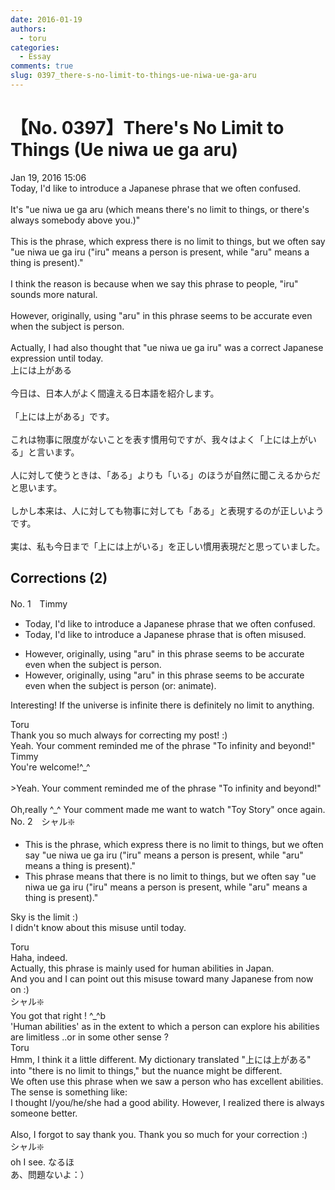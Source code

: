 ```yaml
---
date: 2016-01-19
authors:
  - toru
categories:
  - Essay
comments: true
slug: 0397_there-s-no-limit-to-things-ue-niwa-ue-ga-aru
---
```


# 【No. 0397】There's No Limit to Things (Ue niwa ue ga aru)
<div class="date">Jan 19, 2016 15:06</div>
<div id="post"><div id="body_show_ori">
Today, I'd like to introduce a Japanese phrase that we often confused.<br/><br/>It's "ue niwa ue ga aru (which means there's no limit to things, or there's always somebody above you.)"<br/><br/>This is the phrase, which express there is no limit to things, but we often say "ue niwa ue ga iru ("iru" means a person is present, while "aru" means a thing is present)."<br/><br/>I think the reason is because when we say this phrase to people, "iru" sounds more natural.<br/><br/>However, originally, using "aru" in this phrase seems to be accurate even when the subject is person.<br/><br/>Actually, I had also thought that "ue niwa ue ga iru" was a correct Japanese expression until today.
</div></div>

<!-- more -->

<div id="post_ja"><div id="body_show_mo">
上には上がある<br/><br/>今日は、日本人がよく間違える日本語を紹介します。<br/><br/>「上には上がある」です。<br/><br/>これは物事に限度がないことを表す慣用句ですが、我々はよく「上には上がいる」と言います。<br/><br/>人に対して使うときは、「ある」よりも「いる」のほうが自然に聞こえるからだと思います。<br/><br/>しかし本来は、人に対しても物事に対しても「ある」と表現するのが正しいようです。<br/><br/>実は、私も今日まで「上には上がいる」を正しい慣用表現だと思っていました。
</div></div>

## Corrections (2)
<div id="block"><div class="first_name"> No. 1　<span class="just_name">Timmy</span></div><div id="block2">
<ul class="correction_field">
<li class="incorrect">Today, I'd like to introduce a Japanese phrase that we often confused.</li>
<li class="corrected correct">
Today, I'd like to introduce a Japanese phrase that <span class="f_blue">is</span> often <span class="f_blue">mis</span>used.
</li>
</ul>
<ul class="correction_field">
<li class="incorrect">However, originally, using "aru" in this phrase seems to be accurate even when the subject is person.</li>
<li class="corrected correct">
However, originally, using "aru" in this phrase seems to be accurate even when the subject is person (or: <span class="f_blue">animate</span>).
</li>
</ul>
<p class="comment_small">
 Interesting! If the universe is infinite there is definitely no limit to anything.
</p>

</div><div class="name"><span class="just_name">Toru</span><br>
Thank you so much always for correcting my post! :)<br/>Yeah. Your comment reminded me of the phrase "To infinity and beyond!"
</div>
<div class="name"><span class="just_name">Timmy</span><br>
You're welcome!^_^<br/><br/>&gt;Yeah. Your comment reminded me of the phrase "To infinity and beyond!"<br/><br/>Oh,really ^_^ Your comment made me want to watch "Toy Story" once again.
</div>
</div>
<div id="block"><div class="first_name"> No. 2　<span class="just_name">シャル❇️</span></div><div id="block2">
<ul class="correction_field">
<li class="incorrect">This is the phrase, which express there is no limit to things, but we often say "ue niwa ue ga iru ("iru" means a person is present, while "aru" means a thing is present)."</li>
<li class="corrected correct">
This phrase means that there is no limit to things, but we often say "ue niwa ue ga iru ("iru" means a person is present, while "aru" means a thing is present)."
</li>
</ul>
<p class="comment_small">
 Sky is the limit :)
 <br/>
 I didn't know about this misuse until today.
</p>

</div><div class="name"><span class="just_name">Toru</span><br>
Haha, indeed.<br/>Actually, this phrase is mainly used for human abilities in Japan.<br/>And you and I can point out this misuse toward many Japanese from now on :)
</div>
<div class="name"><span class="just_name">シャル❇️</span><br>
You got that right ! ^_^b<br/>'Human abilities' as in the extent to which a person can explore his abilities are limitless ..or in some other sense ? 
</div>
<div class="name"><span class="just_name">Toru</span><br>
Hmm, I think it a little different. My dictionary translated "上には上がある" into "there is no limit to things," but the nuance might be different.<br/>We often use this phrase when we saw a person who has excellent abilities. The sense is something like:<br/>I thought I/you/he/she had a good ability. However, I realized there is always someone  better.<br/><br/>Also, I forgot to say thank you. Thank you so much for your correction :)
</div>
<div class="name"><span class="just_name">シャル❇️</span><br>
oh I see. なるほ<br/>あ、問題ないよ：）
</div>
</div>
